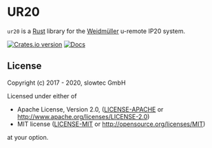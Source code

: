 # UR20

`ur20` is a [Rust](https://rust-lang.org) library for the
[Weidmüller](http://www.weidmueller.de) u-remote IP20 system.

[![Crates.io version](https://img.shields.io/crates/v/ur20.svg)](https://crates.io/crates/ur20)
[![Docs](https://docs.rs/ur20/badge.svg)](https://docs.rs/ur20/)

## License

Copyright (c) 2017 - 2020, slowtec GmbH

Licensed under either of

 * Apache License, Version 2.0, ([LICENSE-APACHE](LICENSE-APACHE) or
   http://www.apache.org/licenses/LICENSE-2.0)
 * MIT license ([LICENSE-MIT](LICENSE-MIT) or
   http://opensource.org/licenses/MIT)

at your option.

